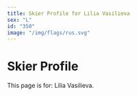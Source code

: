 ```yaml
---
title: Skier Profile for Lilia Vasilieva
sex: "L"
id: "350"
image: "/img/flags/rus.svg" 
---
```


# Skier Profile

This page is for: Lilia Vasilieva.
    